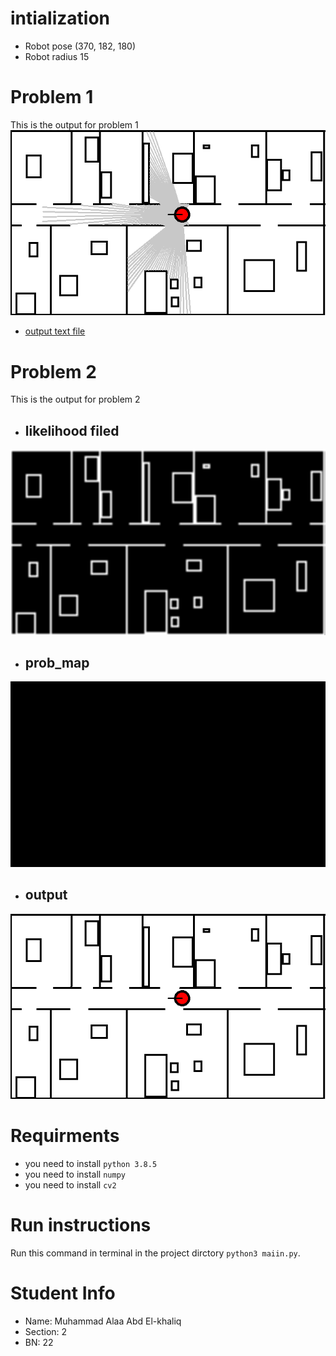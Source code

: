 # intialization 
-   Robot pose (370, 182, 180)
-   Robot radius 15
# Problem 1
This is the output for problem 1
![image](Problem1_output.png)
- [output text file](Problem1_output.txt)
# Problem 2
This is the output for problem 2
- ## likelihood filed
![image](Problem2_likelihood_field.png)
- ## prob_map
![image](Problem2_prob_map.png)
- ## output
![image](Problem2_output.png)

# Requirments
* you need to install `python 3.8.5`
* you need to install `numpy`
* you need to install `cv2`
  
# Run instructions
Run this command in terminal in the project dirctory `python3 maiin.py`.

# Student Info
- Name: Muhammad Alaa Abd El-khaliq
- Section: 2
- BN: 22